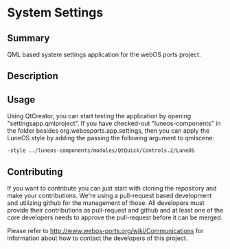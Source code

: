 System Settings
===============

Summary
-------
QML based system settings application for the webOS ports project.

Description
-----------

Usage
-----

Using QtCreator, you can start testing the application by opening "settingsapp.qmlproject".
If you have checked-out "luneos-components" in the folder besides org.webosports.app.settings,
then you can apply the LuneOS style by adding the passing the following argument to qmlscene:

```
-style ../luneos-components/modules/QtQuick/Controls.2/LuneOS
```

## Contributing

If you want to contribute you can just start with cloning the repository and make your
contributions. We're using a pull-request based development and utilizing github for the
management of those. All developers must provide their contributions as pull-request and
github and at least one of the core developers needs to approve the pull-request before it
can be merged.

Please refer to http://www.webos-ports.org/wiki/Communications for information about how to
contact the developers of this project.
